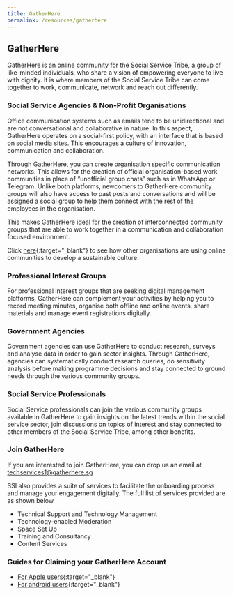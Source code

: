 ```yaml
---
title: GatherHere
permalink: /resources/gatherhere
---
```


## GatherHere

GatherHere is an online community for the Social Service Tribe, a group of like-minded individuals, who share a vision of empowering everyone to live with dignity. It is where members of the Social Service Tribe can come together to work, communicate, network and reach out differently.

### Social Service Agencies & Non-Profit Organisations   
Office communication systems such as emails tend to be unidirectional and are not conversational and collaborative in nature. In this aspect, GatherHere operates on a social-first policy, with an interface that is based on social media sites. This encourages a culture of innovation, communication and collaboration.

Through GatherHere, you can create organisation specific communication networks. This allows for the creation of official organisation-based work communities in place of “unofficial group chats” such as in WhatsApp or Telegram. Unlike both platforms, newcomers to GatherHere community groups will also have access to past posts and conversations and will be assigned a social group to help them connect with the rest of the employees in the organisation.
   
This makes GatherHere ideal for the creation of interconnected community groups that are able to work together in a communication and collaboration focused environment.

Click [here](https://www.youtube.com/watch?v=osEh6RfEDNY){:target="_blank"} to see how other organisations are using online communities  to develop a sustainable culture.

### Professional Interest Groups   
For professional interest groups that are seeking digital management platforms, GatherHere can complement your activities by helping you to record meeting minutes, organise both offline and online events, share materials and manage event registrations digitally. 

### Government Agencies   
Government agencies can use GatherHere to conduct research, surveys and analyse data in order to gain sector insights. Through GatherHere, agencies can systematically conduct research queries, do sensitivity analysis before making programme decisions and stay connected to ground needs through the various community groups.

### Social Service Professionals   
Social Service professionals can join the various community groups available in GatherHere to gain insights on the latest trends within the social service sector, join discussions on topics of interest and stay connected to other members of the Social Service Tribe, among other benefits.

### Join GatherHere    
If you are interested to join GatherHere, you can drop us an email at [techservices1@gatherhere.sg](mailto:techservices1@gatherhere.sg)

SSI also provides a suite of services to facilitate the onboarding process and manage your engagement digitally. The full list of services provided are as shown below.
- Technical Support and Technology Management
- Technology-enabled Moderation
- Space Set Up
- Training and Consultancy
- Content Services

### Guides for Claiming your GatherHere Account   
- [For Apple users](https://www.youtube.com/watch?v=dwTr-1N2TK4){:target="_blank"}
- [For android users](https://www.youtube.com/watch?v=h_KfsXXsBKI){:target="_blank"}
